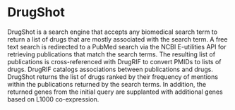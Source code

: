 # DrugShot
DrugShot is a search engine that accepts any biomedical search term to return a list of drugs that are mostly associated with the search term. A free text search is redirected to a PubMed search via the NCBI E-utilities API for retrieving publications that match the search terms. The resulting list of publications is cross-referenced with DrugRIF to convert PMIDs to lists of drugs. DrugRIF catalogs associations between publications and drugs. DrugShot returns the list of drugs ranked by their frequency of mentions within the publications returned by the search terms. In addition, the returned genes from the initial query are supplanted with additional genes based on L1000 co-expression.